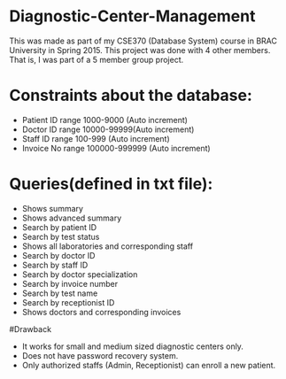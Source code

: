 # Diagnostic-Center-Management

This was made as part of my CSE370 (Database System) course in BRAC University in Spring 2015.
This project was done with 4 other members. That is, I was part of a 5 member group project.


# Constraints about the database:

<ul>
<li>Patient ID range 1000-9000 (Auto increment)</li>
<li>Doctor ID range 10000-99999(Auto increment)</li>
<li>Staff ID range 100-999 (Auto increment) </li>
<li>Invoice No range 100000-999999 (Auto increment)</li>
</ul>

# Queries(defined in txt file):
<ul>
<li>Shows summary </li>
<li>Shows advanced summary</li>
<li>Search by patient ID </li>
<li>Search by test status</li>
<li>Shows all laboratories and corresponding staff </li>
<li>Search by doctor ID</li>
<li>Search by staff ID</li>
<li>Search by doctor specialization</li>
<li>Search by invoice number</li>
<li>Search by test name</li>
<li>Search by receptionist ID</li>
<li>Shows doctors and corresponding invoices</li>
</ul>

#Drawback

<ul>
<li>It works for small and medium sized diagnostic centers only.</li>
<li>Does not have password recovery system.</li>
<li>Only authorized staffs (Admin, Receptionist) can enroll a new patient.</li>

</ul>
